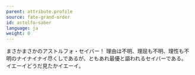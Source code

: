 ```yaml
---
parent: attribute.profile
source: fate-grand-order
id: astolfo-saber
language: ja
weight: 0
---
```


まさかまさかのアストルフォ・セイバー！
理由は不明、理屈も不明、理性も不明のナイナイナイ尽くしであるが、ともあれ最優と謳われるセイバーである。
イエーイどうだ見たかイエーイ。
